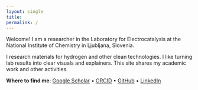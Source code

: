 ```yaml
---
layout: single
title: 
permalink: /
---
```


Welcome! I am a researcher in the Laboratory for Electrocatalysis at the National Institute of Chemistry in Ljubljana, Slovenia. 

I research materials for hydrogen and other clean technologies. I like turning lab results into clear visuals and explainers. This site shares my academic work and other activities.

**Where to find me**: [Google Scholar](https://scholar.google.com/citations?user=lhbwej0AAAAJ) • [ORCID](https://orcid.org/0009-0008-6247-3256) • [GitHub](https://github.com/kamsekar) • [LinkedIn](https://www.linkedin.com/in/ana-rebeka-kamsek/)
